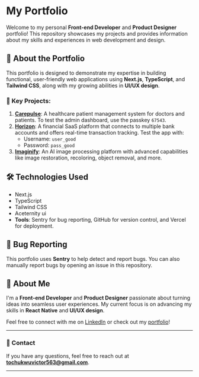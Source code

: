 # My Portfolio

Welcome to my personal **Front-end Developer** and **Product Designer** portfolio! This repository showcases my projects and provides information about my skills and experiences in web development and design.

## 🚀 About the Portfolio

This portfolio is designed to demonstrate my expertise in building functional, user-friendly web applications using **Next.js**, **TypeScript**, and **Tailwind CSS**, along with my growing abilities in **UI/UX design**.

### 🔑 Key Projects:
1. **[Carepulse](http://carepulse-pearl.vercel.app/)**: A healthcare patient management system for doctors and patients. To test the admin dashboard, use the passkey `67543`.
2. **[Horizon](http://horizon-azure.vercel.app/)**: A financial SaaS platform that connects to multiple bank accounts and offers real-time transaction tracking. Test the app with:
   - Username: `user_good`
   - Password: `pass_good`
3. **[Imaginify](https://imaginify-snowy-delta.vercel.app/)**: An AI image processing platform with advanced capabilities like image restoration, recoloring, object removal, and more.

## 🛠️ Technologies Used

- Next.js
- TypeScript
- Tailwind CSS
- Aceternity ui
- **Tools**: Sentry for bug reporting, GitHub for version control, and Vercel for deployment.

## 🐞 Bug Reporting

This portfolio uses **Sentry** to help detect and report bugs. You can also manually report bugs by opening an issue in this repository.

## 👤 About Me

I'm a **Front-end Developer** and **Product Designer** passionate about turning ideas into seamless user experiences. My current focus is on advancing my skills in **React Native** and **UI/UX design**.

Feel free to connect with me on [LinkedIn](https://www.linkedin.com/in/tochukwu-victor-7a03b7221/) or check out my [portfolio](https://tochukwu-victor-portfolio.vercel.app/)!

---

### 📧 Contact
If you have any questions, feel free to reach out at **tochukwuvictor563@gmail.com**.

---

